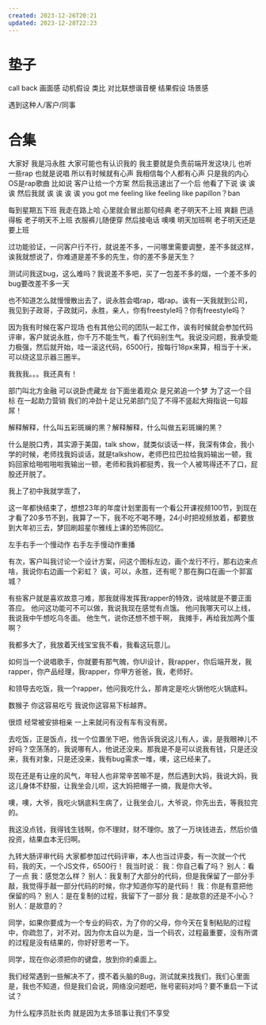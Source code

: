 ```yaml
---
created: 2023-12-26T20:21
updated: 2023-12-28T22:23
---
```

# 垫子
call back
画面感
动机假设
类比
对比联想谐音梗
结果假设
场景感

遇到这种人/客户/同事
# 合集
大家好 我是冯永胜
 大家可能也有认识我的 我主要就是负责前端开发这块儿 也听一些rap 也就是说唱 所以有时候就有心声 我相信每个人都有心声 只是我的内心OS是rap歌曲
比如说 客户让给一个方案 然后我迅速出了一个后 他看了下说 诶 诶 诶 然后我就 诶 诶 诶 诶 you got me feeling like feeling like papillon？ban

每到星期五下班 我走在路上哈 心里就会冒出那句经典 老子明天不上班 爽翻 巴适得板 老子明天不上班 衣服裤儿随便穿 然后接电话 噢噢 明天加班啊 老子明天还是要上班

过功能验证，一问客户行不行，就说差不多，一问哪里需要调整，差不多就这样，诶我就想说了，你难道是差不多的先生，你的差不多是天生？

测试问我这bug，这么难吗？我说差不多吧，买了一包差不多的烟，一个差不多的bug要改差不多一天

也不知道怎么就慢慢散出去了，说永胜会唱rap，唱rap。诶有一天我就到公司，我见到子政哥，子政就问，永胜，亲人，你有freestyle吗？你有freestyle吗？

因为我有时候在客户现场 也有其他公司的团队一起工作，诶有时候就会参加代码评审，客户就说永胜，你千万不能生气，看了代码别生气。我说没问题，我承受能力极强，然后就开始，哇一滚这代码，6500行，按每行18px来算，相当于十米，可以绕这显示器三圈半。

我我我。。。我还真有！

部门叫北方金融
可以说卧虎藏龙
台下面坐着观众
是兄弟追一个梦
为了这一个目标
在一起助力营销
我们的冲劲十足让兄弟部门见了不得不竖起大拇指说一句超屌！

解释解释，什么叫五彩斑斓的黑？解释解释，什么叫做五彩斑斓的黑？

什么是脱口秀，其实源于美国，talk show，就类似谈话一样，我深有体会，我小学的时候，老师找我妈谈话，就是talkshow，老师巴拉巴拉给我妈输出一顿，我妈回家给啪啦啪啦我输出一顿，老师和我妈都挺秀，我一个人被骂得还不了口，屁股还开脱了。

我上了初中我就学乖了，

这一年都快结束了，想想23年的年度计划里面有一个看公开课视频100节，到现在才看了20多节不到，我算了一下，我不吃不喝不睡，24小时把视频放着，都要放到大年初三去，梦回刷超星尔雅线上课的恐怖回忆。

左手右手一个慢动作 右手左手慢动作重播

有次，客户叫我讨论一个设计方案，问这个图标左边，画个龙行不行，那右边来点啥，我说你右边画一个彩虹？
诶，可以，永胜，还有呢？那在胸口在画一个郭富城？

有些客户就是喜欢故意刁难，那我就得发挥我rapper的特效，说啥就是不要正面答应。
他问这功能可不可以做，我说我现在感觉有点饿。
他问我哪天可以上线，我说我中午想吃乌冬面。
他生气，说你还想不想干啊，
我摊手，再给我加两个蛋啊？

我都多大了，我放着天线宝宝我不看，我看这玩意儿。

如何当一个说唱歌手，你就要有那气魄，你UI设计，我rapper，你后端开发，我rapper，你产品经理，我rapper，你甲方爸爸，我，老师好。

和领导去吃饭，我一个rapper，他问我吃什么，那肯定是吃火锅他吃火锅底料。

数猴子 你这容易吃亏 我说你这容易下标越界。

很烦 经常被安排相亲 一上来就问有没有车有没有房。

去吃饭，正是饭点，找一个位置坐下吧，他告诉我说这儿有人，诶，是我眼神儿不好吗？空荡荡的，我说哪有人，他说还没来。那我是不是可以说我有钱，只是还没来，我有对象，只是还没来，我有bug需求一堆，噢，这已经来了。

现在还是有让座的风气，年轻人也非常辛苦嘛不是，然后遇到大妈，我说大妈，我这儿身体不舒服，让我坐会儿呗，这大妈把帽子一摘，我是你大爷。

噢，噢，大爷，我吃火锅底料生病了，让我坐会儿，大爷说，你先出去，等我拉完的。

我这没点钱，我得钱生钱啊，你不理财，财不理你。放了一万块钱进去，然后价值投资，结果血本无归啊。

九转大肠评审代码
大家都参加过代码评审，本人也当过评委，有一次就一个代码，我的天，一个JS文件，6500行！
我当时说：
我：你自己看了吗？
别人：看了一点
我：感觉怎么样？
别人：我复制了大部分的代码，但是我保留了一部分手敲，我觉得手敲一部分代码的时候，你才知道你写的是代码！
我：你是有意把他保留的吗？
别人：是在复制的过程，我留下了一部分
我：是故意的还是不小心？
别人：是故意的？

同学，如果你要成为一个专业的码农，为了你的父母，你今天在复制粘贴的过程中，你疏忽了，对不对。因为你太自以为是，当一个码农，过程最重要，没有所谓的过程是没有结果的，你好好思考一下。

同学，现在你必须把你的键盘，放到你的桌面上。

我们经常遇到一些解决不了，摸不着头脑的Bug，测试就来找我们，我们心里面是，我也不知道，但是我们会说，网络没问题吧，账号密码对吗？要不重启一下试试？

为什么程序员肚长肉 就是因为太多琐事让我们不享受